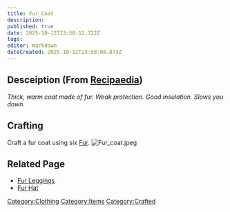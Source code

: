 ```yaml
---
title: Fur_Coat
description: 
published: true
date: 2025-10-12T23:50:12.722Z
tags: 
editor: markdown
dateCreated: 2025-10-12T23:50:08.873Z
---
```


## Desceiption (From [Recipaedia](Recipaedia "wikilink"))

*Thick, warm coat made of fur. Weak protection. Good insulation. Slows
you down.*

## Crafting

Craft a fur coat using six [Fur](Fur "wikilink").
![Fur_coat.jpeg](Fur_coat.jpeg "Fur_coat.jpeg")

## Related Page

  - [Fur Leggings](Fur_Leggings "wikilink")
  - [Fur Hat](Fur_Hat "wikilink")

[Category:Clothing](Category:Clothing "wikilink")
[Category:Items](Category:Items "wikilink")
[Category:Crafted](Category:Crafted "wikilink")